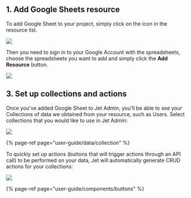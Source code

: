 ## 1. Add Google Sheets resource

To add Google Sheet to your project, simply click on the icon in the resource list.

![](https://gblobscdn.gitbook.com/assets%2F-LQ08RFAKZvFADEiXKFy%2F-MEFQ1QyOki_BmRobLup%2F-MEIEqAUrvahLySv9Wth%2Fimage.png?alt=media&token=7a7e3bfe-12ed-4167-9fcd-16b9d9c6e0f0)

Then you need to sign in to your Google Account with the spreadsheets, choose the spreadsheets you want to add and simply click the **Add Resource** button.

![](https://gblobscdn.gitbook.com/assets%2F-LQ08RFAKZvFADEiXKFy%2F-MEFQ1QyOki_BmRobLup%2F-MEIJCg0xns1zAoDTdqz%2FGIF.gif?alt=media&token=02699a4f-3675-4398-95f5-a930b3237284)

## 3. Set up collections and actions

Once you've added Google Sheet to Jet Admin, you'll be able to see your Collections of data we obtained from your resource, such as Users. Select collections that you would like to use in Jet Admin:

![](https://gblobscdn.gitbook.com/assets%2F-LQ08RFAKZvFADEiXKFy%2F-MEFQ1QyOki_BmRobLup%2F-MEIK09IrepPWFfJbsgA%2Fimage.png?alt=media&token=6f328248-9fb3-48ba-8239-46b4fe76df70)

{% page-ref page="user-guide/data/collection" %}

To quickly set up actions \(buttons that will trigger actions through an API call\) to be performed on your data, Jet will automatically generate CRUD actions for your collections:

![](https://gblobscdn.gitbook.com/assets%2F-LQ08RFAKZvFADEiXKFy%2F-MEFQ1QyOki_BmRobLup%2F-MEIKCU7_9kDPUBTgEEo%2Fimage.png?alt=media&token=62cc4ef3-1c6e-4985-92d5-47d486b8ad21)

{% page-ref page="user-guide/components/buttons" %}



